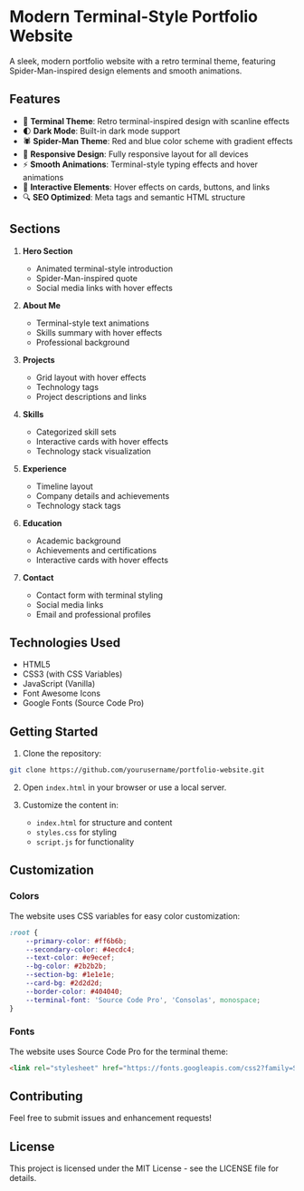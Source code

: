 # Modern Terminal-Style Portfolio Website

A sleek, modern portfolio website with a retro terminal theme, featuring Spider-Man-inspired design elements and smooth animations.

## Features

- 🎨 **Terminal Theme**: Retro terminal-inspired design with scanline effects
- 🌓 **Dark Mode**: Built-in dark mode support
- 🕷️ **Spider-Man Theme**: Red and blue color scheme with gradient effects
- 📱 **Responsive Design**: Fully responsive layout for all devices
- ⚡ **Smooth Animations**: Terminal-style typing effects and hover animations
- 🎯 **Interactive Elements**: Hover effects on cards, buttons, and links
- 🔍 **SEO Optimized**: Meta tags and semantic HTML structure

## Sections

1. **Hero Section**
   - Animated terminal-style introduction
   - Spider-Man-inspired quote
   - Social media links with hover effects

2. **About Me**
   - Terminal-style text animations
   - Skills summary with hover effects
   - Professional background

3. **Projects**
   - Grid layout with hover effects
   - Technology tags
   - Project descriptions and links

4. **Skills**
   - Categorized skill sets
   - Interactive cards with hover effects
   - Technology stack visualization

5. **Experience**
   - Timeline layout
   - Company details and achievements
   - Technology stack tags

6. **Education**
   - Academic background
   - Achievements and certifications
   - Interactive cards with hover effects

7. **Contact**
   - Contact form with terminal styling
   - Social media links
   - Email and professional profiles

## Technologies Used

- HTML5
- CSS3 (with CSS Variables)
- JavaScript (Vanilla)
- Font Awesome Icons
- Google Fonts (Source Code Pro)

## Getting Started

1. Clone the repository:
```bash
git clone https://github.com/yourusername/portfolio-website.git
```

2. Open `index.html` in your browser or use a local server.

3. Customize the content in:
   - `index.html` for structure and content
   - `styles.css` for styling
   - `script.js` for functionality

## Customization

### Colors
The website uses CSS variables for easy color customization:
```css
:root {
    --primary-color: #ff6b6b;
    --secondary-color: #4ecdc4;
    --text-color: #e9ecef;
    --bg-color: #2b2b2b;
    --section-bg: #1e1e1e;
    --card-bg: #2d2d2d;
    --border-color: #404040;
    --terminal-font: 'Source Code Pro', 'Consolas', monospace;
}
```

### Fonts
The website uses Source Code Pro for the terminal theme:
```html
<link rel="stylesheet" href="https://fonts.googleapis.com/css2?family=Source+Code+Pro:wght@400;500;600;700&display=swap">
```

## Contributing

Feel free to submit issues and enhancement requests!

## License

This project is licensed under the MIT License - see the LICENSE file for details. 